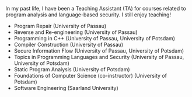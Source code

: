 In my past life, I have been a Teaching Assistant (TA) for courses related to program analysis and language-based security. I still enjoy teaching!

- Program Repair (University of Passau)
- Reverse and Re-engineering (University of Passau)
- Programming in C++ (University of Passau, University of Potsdam)
- Compiler Construction (University of Passau)
- Secure Information Flow (University of Passau, University of Potsdam)
- Topics in Programming Languages and Security (University of Passau, University of Potsdam)
- Static Program Analysis (University of Potsdam)
- Foundations of Computer Science (co-instructor) (University of Potsdam)
- Software Engineering (Saarland University)
